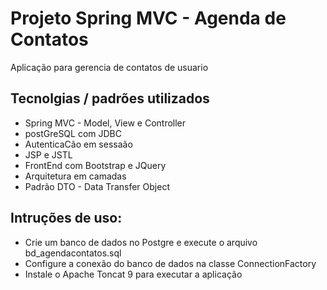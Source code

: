 # Projeto Spring MVC - Agenda de Contatos
Aplicação para gerencia de contatos de usuario

## Tecnolgias / padrões utilizados
* Spring MVC - Model, View e Controller
* postGreSQL com JDBC
* AutenticaCão em sessaão
* JSP e JSTL
* FrontEnd com Bootstrap e JQuery
* Arquitetura em camadas
* Padrão DTO - Data Transfer Object
## Intruções de uso:

* Crie um banco de dados no Postgre e execute o arquivo bd_agendacontatos.sql
* Configure a conexão do banco de dados na classe ConnectionFactory
* Instale o Apache Toncat 9 para executar a aplicação